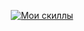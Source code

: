 <p align="center">
  <a href="https://skillicons.dev">
    <img src="https://skillicons.dev/icons?i=symfony,php,vue,figma&perline=4" alt="Мои скиллы" />
  </a>
</p>
